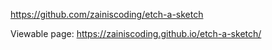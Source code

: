 https://github.com/zainiscoding/etch-a-sketch

Viewable page:
https://zainiscoding.github.io/etch-a-sketch/

